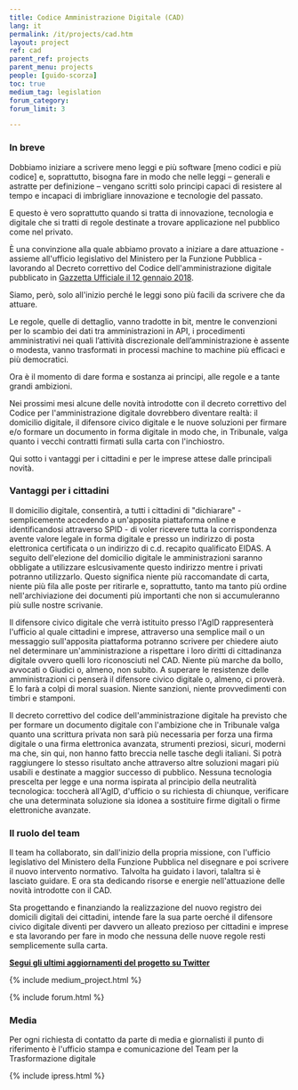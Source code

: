```yaml
---
title: Codice Amministrazione Digitale (CAD)
lang: it
permalink: /it/projects/cad.htm
layout: project
ref: cad
parent_ref: projects
parent_menu: projects
people: [guido-scorza]
toc: true
medium_tag: legislation
forum_category:
forum_limit: 3

---
```


### In breve

Dobbiamo iniziare a scrivere meno leggi e più software [meno codici e più codice] e, soprattutto, bisogna fare in modo che nelle leggi – generali e astratte per definizione – vengano scritti solo principi capaci di resistere al tempo e incapaci di imbrigliare innovazione e tecnologie del passato. 

E questo è vero soprattutto quando si tratta di innovazione, tecnologia e digitale che si tratti di regole destinate a trovare applicazione nel pubblico come nel privato.

È una convinzione alla quale abbiamo provato a iniziare a dare attuazione - assieme all'ufficio legislativo del Ministero per la Funzione Pubblica - lavorando al Decreto correttivo del Codice dell'amministrazione digitale pubblicato in [Gazzetta Ufficiale il 12 gennaio 2018](http://www.gazzettaufficiale.it/eli/id/2018/01/12/18G00003/sg).

Siamo, però, solo all'inizio perché le leggi sono più facili da scrivere che da attuare.

Le regole, quelle di dettaglio, vanno tradotte in bit, mentre le convenzioni per lo scambio dei dati tra amministrazioni in API, i procedimenti amministrativi nei quali l’attività discrezionale dell’amministrazione è assente o modesta, vanno trasformati in processi machine to machine più efficaci e più democratici. 

Ora è il momento di dare forma e sostanza ai principi, alle regole e a tante grandi ambizioni.

Nei prossimi mesi alcune delle novità introdotte con il decreto correttivo del Codice per l'amministrazione digitale dovrebbero diventare realtà: il domicilio digitale, il difensore civico digitale e le nuove soluzioni per firmare e/o formare un documento in forma digitale in modo che, in Tribunale, valga quanto i vecchi contratti firmati sulla carta con l'inchiostro.

Qui sotto i  vantaggi per i cittadini e per le imprese attese dalle principali novità.

### Vantaggi per i cittadini

Il domicilio digitale, consentirà, a tutti i cittadini di "dichiarare" - semplicemente accedendo a un'apposita piattaforma online e identificandosi attraverso SPID - di voler ricevere tutta la corrispondenza avente valore legale in forma digitale e presso un indirizzo di posta elettronica certificata o un indirizzo di c.d. recapito qualificato EIDAS. A seguito dell'elezione del domicilio digitale le amministrazioni saranno obbligate a utilizzare eslcusivamente questo indirizzo mentre i privati potranno utilizzarlo. Questo significa niente più raccomandate di carta, niente più fila alle poste per ritirarle e, soprattutto, tanto ma tanto più ordine nell'archiviazione dei documenti più importanti che non si accumuleranno più sulle nostre scrivanie.

Il difensore civico digitale che verrà istituito presso l'AgID rappresenterà l'ufficio al quale cittadini e imprese, attraverso una semplice mail o un messaggio sull'apposita piattaforma potranno scrivere per chiedere aiuto nel determinare un'amministrazione a rispettare i loro diritti di cittadinanza digitale ovvero quelli loro riconosciuti nel CAD. Niente più marche da bollo, avvocati o Giudici o, almeno, non subito. A superare le resistenze delle amministrazioni ci penserà il difensore civico digitale o, almeno, ci proverà. E lo farà a colpi di moral suasion. Niente sanzioni, niente provvedimenti con timbri e stamponi.

Il decreto correttivo del codice dell'amministrazione digitale ha previsto che per formare un documento digitale con l'ambizione che in Tribunale valga quanto una scrittura privata non sarà più necessaria per forza una firma digitale o una firma elettronica avanzata, strumenti preziosi, sicuri, moderni ma che, sin qui, non hanno fatto breccia nelle tasche degli italiani. Si potrà raggiungere lo stesso risultato anche attraverso altre soluzioni magari più usabili e destinate a maggior successo di pubblico. Nessuna tecnologia prescelta per legge e una norma ispirata al principio della neutralità tecnologica: toccherà all'AgID, d'ufficio o su richiesta di chiunque, verificare che una determinata soluzione sia idonea a sostituire firme digitali o firme elettroniche avanzate.

### Il ruolo del team

Il team ha collaborato, sin dall'inizio della propria missione, con l'ufficio legislativo del Ministero della Funzione Pubblica nel disegnare e poi scrivere il nuovo intervento normativo. Talvolta ha guidato i lavori, talaltra si è lasciato guidare. E ora sta dedicando risorse e energie nell'attuazione delle novità introdotte con il CAD.

Sta progettando e finanziando la realizzazione del nuovo registro dei domicili digitali dei cittadini, intende fare la sua parte oerché il difensore civico digitale diventi per davvero un alleato prezioso per cittadini e imprese e sta lavorando per fare in modo che nessuna delle nuove regole resti semplicemente sulla carta.

**[Segui gli ultimi aggiornamenti del progetto su Twitter](https://twitter.com/search?f=tweets&vertical=default&q=cad%20list%3AteamdigitaleIT%2Fteam-digitale&src=typd)**

{% include medium_project.html %}

{% include forum.html %}

### Media 

Per ogni richiesta di contatto da parte di media e giornalisti il punto di riferimento è l'ufficio stampa e comunicazione del Team per la Trasformazione digitale

{% include ipress.html %}
<div id="content-ipress" data-key="01e87bed-f52e-4d6d-af32-c4ea59fd300a" data-lang="it" data-size="100" data-tag="12"></div>
<script type="text/javascript" src="/js/ipress.js"></script>
